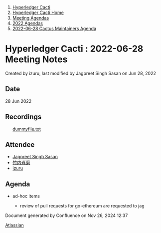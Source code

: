 1. [Hyperledger Cacti](index.html)
2. [Hyperledger Cacti Home](Hyperledger-Cacti-Home_20414469.html)
3. [Meeting Agendas](Meeting-Agendas_20414488.html)
4. [2022 Agendas](2022-Agendas_20415317.html)
5. [2022-06-28 Cactus Maintainers Agenda](2022-06-28-Cactus-Maintainers-Agenda_20415467.html)

# Hyperledger Cacti : 2022-06-28 Meeting Notes

Created by izuru, last modified by Jagpreet Singh Sasan on Jun 28, 2022

## Date

28 Jun 2022

## Recordings

      [dummyfile.txt](attachments/20415467/20415469.txt)

## Attendee

- [Jagpreet Singh Sasan](https://lf-hyperledger.atlassian.net/wiki/people/5d319526fe0a0d0c857abe59?ref=confluence)
- [竹内琢磨](https://lf-hyperledger.atlassian.net/wiki/people/70121:99daf5c8-226c-43d4-9f24-0a46a0546192?ref=confluence)
- [izuru](https://lf-hyperledger.atlassian.net/wiki/people/625569d1eee0a9006ab7e9d8?ref=confluence)

## Agenda

- ad-hoc items
  
  - review of pull requests for go-ethereum are requested to jag

Document generated by Confluence on Nov 26, 2024 12:37

[Atlassian](http://www.atlassian.com/)

